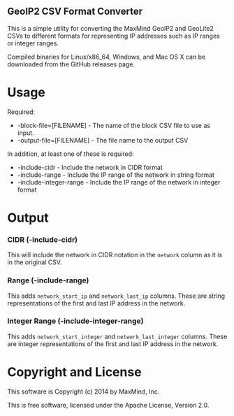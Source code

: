 GeoIP2 CSV Format Converter
---------------------------

This is a simple utility for converting the MaxMind GeoIP2 and GeoLite2 CSVs
to different formats for representing IP addresses such as IP ranges or
integer ranges.

Compiled binaries for Linux/x86_64, Windows, and Mac OS X can be downloaded
from the GitHub releases page.

Usage
=====


Required:

* -block-file=[FILENAME] - The name of the block CSV file to use as input.
* -output-file=[FILENAME] - The file name to the output CSV

In addition, at least one of these is required:

* -include-cidr - Include the network in CIDR format
* -include-range - Include the IP range of the network in string format
* -include-integer-range - Include the IP range of the network in integer format

Output
======

### CIDR (-include-cidr)

This will include the network in CIDR notation in the `network` column as it
is in the original CSV.

### Range (-include-range)

This adds `network_start_ip` and `network_last_ip` columns. These
are string representations of the first and last IP address in the network.

### Integer Range (-include-integer-range)

This adds `network_start_integer` and `network_last_integer` columns. These
are integer representations of the first and last IP address in the network.

Copyright and License
=====================

This software is Copyright (c) 2014 by MaxMind, Inc.

This is free software, licensed under the Apache License, Version 2.0.
